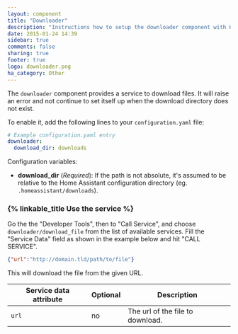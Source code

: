```yaml
---
layout: component
title: "Downloader"
description: "Instructions how to setup the downloader component with Home Assistant."
date: 2015-01-24 14:39
sidebar: true
comments: false
sharing: true
footer: true
logo: downloader.png
ha_category: Other
---
```


The `downloader` component provides a service to download files. It will raise an error and not continue to set itself up when the download directory does not exist.

To enable it, add the following lines to your `configuration.yaml` file:

```yaml
# Example configuration.yaml entry
downloader:
  download_dir: downloads
```

Configuration variables:

- **download_dir** (*Required*): If the path is not absolute, it's assumed to be relative to the Home Assistant configuration directory (eg. `.homeassistant/downloads`).

### {% linkable_title Use the service %}

Go the the "Developer Tools", then to "Call Service", and choose `downloader/download_file` from the list of available services. Fill the "Service Data" field as shown in the example below and hit "CALL SERVICE".

```json
{"url":"http://domain.tld/path/to/file"}
```

This will download the file from the given URL.

| Service data attribute | Optional | Description |
| ---------------------- | -------- | ----------- |
| `url`                  |       no | The url of the file to download.

